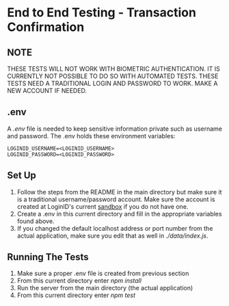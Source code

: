 # End to End Testing - Transaction Confirmation

## NOTE

THESE TESTS WILL NOT WORK WITH BIOMETRIC AUTHENTICATION. IT IS CURRENTLY NOT
POSSIBLE TO DO SO WITH AUTOMATED TESTS. THESE TESTS NEED A TRADITIONAL LOGIN
AND PASSWORD TO WORK. MAKE A NEW ACCOUNT IF NEEDED.

## .env

A _.env_ file is needed to keep sensitive information private such as
username and password. The .env holds these environment variables:

```
LOGINID_USERNAME=<LOGINID_USERNAME>
LOGINID_PASSWORD=<LOGINID_PASSWORD>
```

## Set Up

1. Follow the steps from the README in the main directory but make sure it is a traditional username/password account. Make sure the account is created at LoginID's current [sandbox](https://sandbox-usw1.api.loginid.io) if you do not have one.
2. Create a .env in this current directory and fill in the appropriate variables found above.
3. If you changed the default localhost address or port number from the actual application, make sure you edit that as well in _./data/index.js_.

## Running The Tests

1. Make sure a proper .env file is created from previous section
2. From this current directory enter _npm install_
3. Run the server from the main directory (the actual application)
4. From this current directory enter _npm test_
